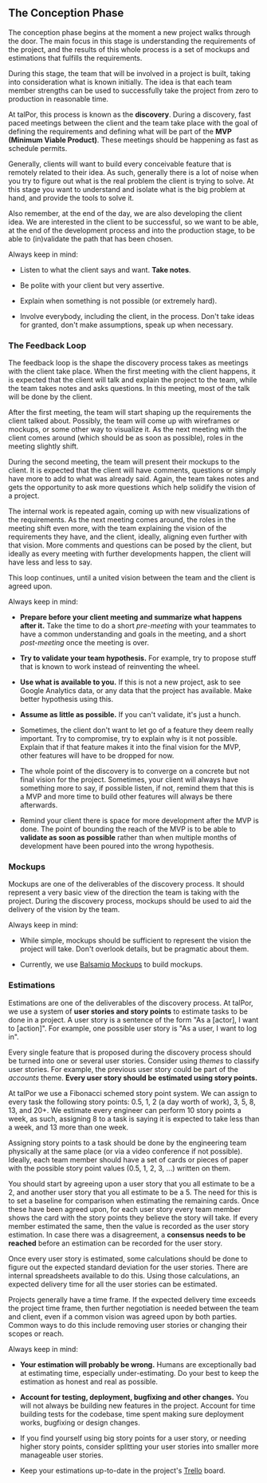 ## The Conception Phase

The conception phase begins at the moment a new project walks through
the door. The main focus in this stage is understanding the
requirements of the project, and the results of this whole process is
a set of mockups and estimations that fulfills the requirements.

During this stage, the team that will be involved in a project is
built, taking into consideration what is known initially. The idea is
that each team member strengths can be used to successfully take the
project from zero to production in reasonable time.

At talPor, this process is known as the **discovery**. During a
discovery, fast paced meetings between the client and the team take
place with the goal of defining the requirements and defining what
will be part of the **MVP (Minimum Viable Product)**. These meetings
should be happening as fast as schedule permits.

Generally, clients will want to build every conceivable feature that
is remotely related to their idea. As such, generally there is a lot
of noise when you try to figure out what is the real problem the
client is trying to solve. At this stage you want to understand and
isolate what is the big problem at hand, and provide the tools to
solve it.

Also remember, at the end of the day, we are also developing the
client idea. We are interested in the client to be successful, so we
want to be able, at the end of the development process and into the
production stage, to be able to (in)validate the path that has been
chosen.

Always keep in mind:

- Listen to what the client says and want. **Take notes**.

- Be polite with your client but very assertive.

- Explain when something is not possible (or extremely hard).

- Involve everybody, including the client, in the process. Don't take
  ideas for granted, don't make assumptions, speak up when necessary.

### The Feedback Loop

The feedback loop is the shape the discovery process takes as meetings
with the client take place. When the first meeting with the client
happens, it is expected that the client will talk and explain the
project to the team, while the team takes notes and asks questions. In
this meeting, most of the talk will be done by the client.

After the first meeting, the team will start shaping up the
requirements the client talked about. Possibly, the team will come up
with wireframes or mockups, or some other way to visualize it. As the
next meeting with the client comes around (which should be as soon as
possible), roles in the meeting slightly shift.

During the second meeting, the team will present their mockups to the
client. It is expected that the client will have comments, questions
or simply have more to add to what was already said. Again, the team
takes notes and gets the opportunity to ask more questions which help
solidify the vision of a project.

The internal work is repeated again, coming up with new visualizations
of the requirements. As the next meeting comes around, the roles in
the meeting shift even more, with the team explaining the vision of
the requirements they have, and the client, ideally, aligning even
further with that vision. More comments and questions can be posed by
the client, but ideally as every meeting with further developments
happen, the client will have less and less to say.

This loop continues, until a united vision between the team and the
client is agreed upon.

Always keep in mind:

- **Prepare before your client meeting and summarize what happens after
  it.** Take the time to do a short *pre-meeting* with your teammates to
  have a common understanding and goals in the meeting, and a short
  *post-meeting* once the meeting is over.

- **Try to validate your team hypothesis.** For example, try to propose
  stuff that is known to work instead of reinventing the wheel.

- **Use what is available to you.** If this is not a new project, ask to
  see Google Analytics data, or any data that the project has
  available. Make better hypothesis using this.

- **Assume as little as possible.** If you can't validate, it's just a
  hunch.

- Sometimes, the client don't want to let go of a feature they deem
  really important. Try to compromise, try to explain why is it not
  possible. Explain that if that feature makes it into the final
  vision for the MVP, other features will have to be dropped for now.

- The whole point of the discovery is to converge on a concrete but
  not final vision for the project. Sometimes, your client will always
  have something more to say, if possible listen, if not, remind them
  that this is a MVP and more time to build other features will always
  be there afterwards.

- Remind your client there is space for more development after the MVP
  is done. The point of bounding the reach of the MVP is to be able to
  **validate as soon as possible** rather than when multiple months of
  development have been poured into the wrong hypothesis.

### Mockups

Mockups are one of the deliverables of the discovery process. It
should represent a very basic view of the direction the team is taking
with the project. During the discovery process, mockups should be used
to aid the delivery of the vision by the team.

Always keep in mind:

- While simple, mockups should be sufficient to represent the vision
  the project will take. Don't overlook details, but be pragmatic
  about them.

- Currently, we use [Balsamiq Mockups](https://balsamiq.com/) to build
  mockups.

### Estimations

Estimations are one of the deliverables of the discovery process. At
talPor, we use a system of **user stories and story points** to
estimate tasks to be done in a project. A user story is a sentence of
the form "As a [actor], I want to [action]". For example, one possible
user story is "As a user, I want to log in".

Every single feature that is proposed during the discovery process
should be turned into one or several user stories. Consider using
*themes* to classify user stories. For example, the previous user
story could be part of the *accounts* theme. **Every user story should
be estimated using story points.**

At talPor we use a Fibonacci schemed story point system. We can assign
to every task the following story points: 0.5, 1, 2 (a day worth of
work), 3, 5, 8, 13, and 20+. We estimate every engineer can perform 10
story points a week, as such, assigning 8 to a task is saying it is
expected to take less than a week, and 13 more than one week.

Assigning story points to a task should be done by the engineering
team physically at the same place (or via a video conference if not
possible). Ideally, each team member should have a set of cards or pieces
of paper with the possible story point values (0.5, 1, 2, 3, ...) written on them.

You should start by agreeing upon a user story that you all
estimate to be a 2, and another user story that you all estimate to be a 5.
The need for this is to set a baseline for comparison when estimating the
remaining cards. Once these have been agreed upon, for each user story
every team member shows the card with the story points they believe the
story will take. If every member estimated the same, then the value is
recorded as the user story estimation. In case there was a disagreement,
a **consensus needs to be reached** before an estimation can be recorded
for the user story.

Once every user story is estimated, some calculations should be done
to figure out the expected standard deviation for the user
stories. There are internal spreadsheets available to do this. Using
those calculations, an expected delivery time for all the user stories
can be estimated.

Projects generally have a time frame. If the expected delivery time
exceeds the project time frame, then further negotiation is needed
between the team and client, even if a common vision was agreed upon
by both parties. Common ways to do this include removing user stories
or changing their scopes or reach.

Always keep in mind:

- **Your estimation will probably be wrong.** Humans are exceptionally
  bad at estimating time, especially under-estimating. Do your best to
  keep the estimation as honest and real as possible.

- **Account for testing, deployment, bugfixing and other changes.**
  You will not always be building new features in the project. Account
  for time building tests for the codebase, time spent making sure
  deployment works, bugfixing or design changes.

- If you find yourself using big story points for a user story, or
  needing higher story points, consider splitting your user stories
  into smaller more manageable user stories.

- Keep your estimations up-to-date in the project's [Trello](https://trello.com)
  board.
